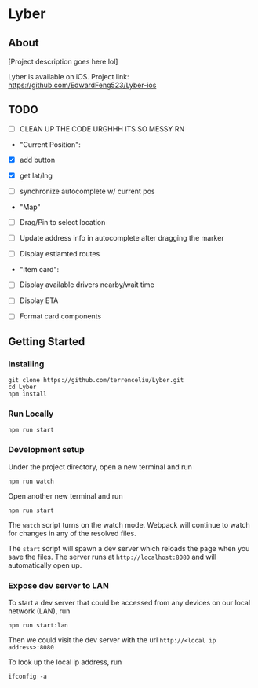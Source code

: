 # Lyber

## About
[Project description goes here lol]

Lyber is available on iOS. Project link: https://github.com/EdwardFeng523/Lyber-ios


## TODO

- [ ] CLEAN UP THE CODE URGHHH ITS SO MESSY RN

- "Current Position": 

- [x] add button

- [x] get lat/lng

- [ ] synchronize autocomplete w/ current pos

- "Map"

- [ ] Drag/Pin to select location

- [ ] Update address info in autocomplete after dragging the marker

- [ ] Display estiamted routes

- "Item card":

- [ ] Display available drivers nearby/wait time

- [ ] Display ETA

- [ ] Format card components


## Getting Started

### Installing

```
git clone https://github.com/terrenceliu/Lyber.git
cd Lyber
npm install
```

### Run Locally
```
npm run start
```

### Development setup

Under the project directory, open a new terminal and run
```
npm run watch
```

Open another new terminal and run
```
npm run start
```

The `watch` script turns on the watch mode. Webpack will continue to watch for changes in any of the resolved files. 

The `start` script will spawn a dev server which reloads the page when you save the files. The server runs at `http://localhost:8080` and will automatically open up.

### Expose dev server to LAN


To start a dev server that could be accessed from any devices on our local network (LAN), run
```
npm run start:lan
```

Then we could visit the dev server with the url `http://<local ip address>:8080`

To look up the local ip address, run
```
ifconfig -a
```





